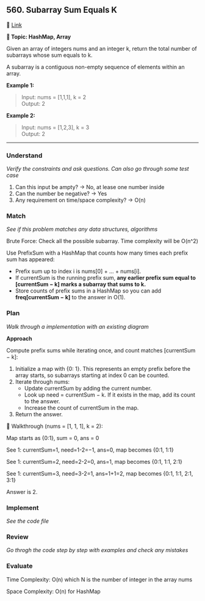 ## 560. Subarray Sum Equals K
🔗 [Link](https://leetcode.com/problems/subarray-sum-equals-k/description/)

**📝 Topic: HashMap, Array**

Given an array of integers nums and an integer k, return the total number of subarrays whose sum equals to k.

A subarray is a contiguous non-empty sequence of elements within an array.

**Example 1:**

> Input: nums = [1,1,1], k = 2  
Output: 2

**Example 2:**

> Input: nums = [1,2,3], k = 3  
Output: 2  

---

### Understand
_Verify the constraints and ask questions. Can also go through some test case_

1. Can this input be ampty? -> No, at lease one number inside
2. Can the number be negative? -> Yes
3. Any requirement on time/space complexity? -> O(n)

### Match
_See if this problem matches any data structures, algorithms_

Brute Force: Check all the possible subarray. Time complexity will be O(n^2)

Use PrefixSum with a HashMap that counts how many times each prefix sum has appeared:
- Prefix sum up to index i is nums[0] + … + nums[i].
- If currentSum is the running prefix sum, **any earlier prefix sum equal to [currentSum − k] marks a subarray that sums to k.**
- Store counts of prefix sums in a HashMap so you can add **freq[currentSum − k]** to the answer in O(1).


### Plan
_Walk through a implementation with an existing diagram_

**Approach**

Compute prefix sums while iterating once, and count matches [currentSum − k]:
1. Initialize a map with {0: 1}. This represents an empty prefix before the array starts, so subarrays starting at index 0 can be counted.
2. Iterate through nums:
    - Update currentSum by adding the current number.
    - Look up need = currentSum − k. If it exists in the map, add its count to the answer.
    - Increase the count of currentSum in the map.
6. Return the answer.

🔖 Walkthrough (nums = [1, 1, 1], k = 2):

Map starts as {0:1}, sum = 0, ans = 0

See 1: currentSum=1, need=1-2=−1, ans=0, map becomes {0:1, 1:1}

See 1: currentSum=2, need=2-2=0, ans=1, map becomes {0:1, 1:1, 2:1}

See 1: currentSum=3, need=3-2=1, ans=1+1=2, map becomes {0:1, 1:1, 2:1, 3:1}

Answer is 2.


### Implement
_See the code file_

### Review
_Go throgh the code step by step with examples and check any mistakes_


### Evaluate

Time Complexity: O(n) which N is the number of integer in the array nums

Space Complexity: O(n) for HashMap
